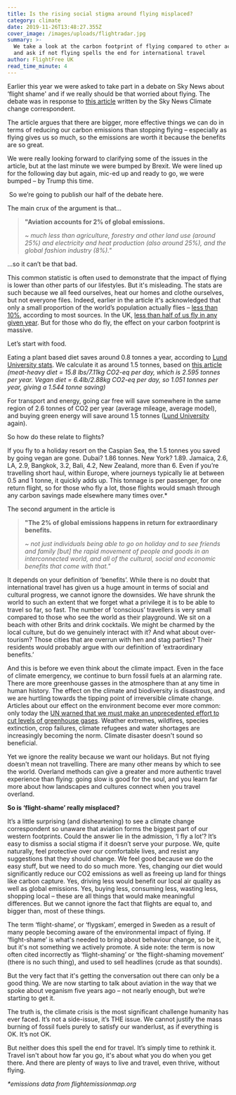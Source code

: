 ```yaml
---
title: Is the rising social stigma around flying misplaced?
category: climate
date: 2019-11-26T13:48:27.355Z
cover_image: /images/uploads/flightradar.jpg
summary: >-
  We take a look at the carbon footprint of flying compared to other actions,
  and ask if not flying spells the end for international travel
author: FlightFree UK
read_time_minute: 4
---
```

Earlier this year we were asked to take part in a debate on Sky News about ‘flight shame' and if we really should be that worried about flying. The debate was in response to [this article](https://news.sky.com/story/sky-views-rising-social-stigma-around-flying-is-misplaced-11841632) written by the Sky News Climate change correspondent.

The article argues that there are bigger, more effective things we can do in terms of reducing our carbon emissions than stopping flying – especially as flying gives us so much, so the emissions are worth it because the benefits are so great.

We were really looking forward to clarifying some of the issues in the article, but at the last minute we were bumped by Brexit. We were lined up for the following day but again, mic-ed up and ready to go, we were bumped – by Trump this time. 

 So we’re going to publish our half of the debate here. 

The main crux of the argument is that...

> **"Aviation accounts for 2% of global emissions.**
>
> _~ much less than agriculture, forestry and other land use (around 25%) and electricity and heat production (also around 25%), and the global fashion industry (8%)."_

...so it can’t be that bad.

This common statistic is often used to demonstrate that the impact of flying is lower than other parts of our lifestyles. But it's misleading. The stats are such because we all feed ourselves, heat our homes and clothe ourselves, but not everyone files. Indeed, earlier in the article it's acknowledged that only a small proportion of the world’s population actually flies – [less than 10%](http://afreeride.org/about/), according to most sources. In the UK, [less than half of us fly in any given year](http://afreeride.org/about/). But for those who do fly, the effect on your carbon footprint is massive. 

Let’s start with food. 

Eating a plant based diet saves around 0.8 tonnes a year, according to [Lund University stats](https://www.lunduniversity.lu.se/article/the-four-lifestyle-choices-that-most-reduce-your-carbon-footprint). We calculate it as around 1.5 tonnes, based on [this article](https://www.vox.com/2014/7/2/5865109/study-going-vegetarian-could-cut-your-food-carbon-footprint-in-half) _(meat-heavy diet = 15.8 lbs/7.11kg CO2-eq per day, which is 2.595 tonnes per year. Vegan diet = 6.4lb/2.88kg CO2-eq per day, so 1.051 tonnes per year, giving a 1.544 tonne saving)_

For transport and energy, going car free will save somewhere in the same region of 2.6 tonnes of CO2 per year (average mileage, average model), and buying green energy will save around 1.5 tonnes ([Lund University](https://www.lunduniversity.lu.se/article/the-four-lifestyle-choices-that-most-reduce-your-carbon-footprint) again).

So how do these relate to flights?

If you fly to a holiday resort on the Caspian Sea, the 1.5 tonnes you saved by going vegan are gone. Dubai? 1.86 tonnes. New York? 1.89. Jamaica, 2.6, LA, 2.9, Bangkok, 3.2, Bali, 4.2, New Zealand, more than 6. Even if you’re travelling short haul, within Europe, where journeys typically lie at between 0.5 and 1 tonne, it quickly adds up. This tonnage is per passenger, for one return flight, so for those who fly a lot, those flights would smash through any carbon savings made elsewhere many times over.*

The second argument in the article is 

> **"The 2% of global emissions happens in return for extraordinary benefits.**
>
> _~ not just individuals being able to go on holiday and to see friends and family \[but] the rapid movement of people and goods in an interconnected world, and all of the cultural, social and economic benefits that come with that."_

It depends on your definition of ‘benefits’. While there is no doubt that international travel has given us a huge amount in terms of social and cultural progress, we cannot ignore the downsides. We have shrunk the world to such an extent that we forget what a privilege it is to be able to travel so far, so fast. The number of ‘conscious’ travellers is very small compared to those who see the world as their playground. We sit on a beach with other Brits and drink cocktails. We might be charmed by the local culture, but do we genuinely interact with it? And what about over-tourism? Those cities that are overrun with hen and stag parties? Their residents would probably argue with our definition of ‘extraordinary benefits.’

And this is before we even think about the climate impact. Even in the face of climate emergency, we continue to burn fossil fuels at an alarming rate. There are more greenhouse gasses in the atmosphere than at any time in human history. The effect on the climate and biodiversity is disastrous, and we are hurtling towards the tipping point of irreversible climate change. Articles about our effect on the environment become ever more common: only today the [UN warned that we must make an unprecedented effort to cut levels of greenhouse gases](https://www.theguardian.com/environment/2019/nov/26/united-nations-global-effort-cut-emissions-stop-climate-chaos-2030). Weather extremes, wildfires, species extinction, crop failures, climate refugees and water shortages are increasingly becoming the norm. Climate disaster doesn't sound so beneficial.

Yet we ignore the reality because we want our holidays. But not flying doesn't mean not travelling. There are many other means by which to see the world. Overland methods can give a greater and more authentic travel experience than flying: going slow is good for the soul, and you learn far more about how landscapes and cultures connect when you travel overland.

**So is ‘flight-shame’ really misplaced?**

It’s a little surprising (and disheartening) to see a climate change correspondent so unaware that aviation forms the biggest part of our western footprints. Could the answer lie in the admission, ‘I fly a lot’? It’s easy to dismiss a social stigma if it doesn’t serve your purpose. We, quite naturally, feel protective over our comfortable lives, and resist any suggestions that they should change. We feel good because we do the easy stuff, but we need to do so much more. Yes, changing our diet would significantly reduce our CO2 emissions as well as freeing up land for things like carbon capture. Yes, driving less would benefit our local air quality as well as global emissions. Yes, buying less, consuming less, wasting less, shopping local – these are all things that would make meaningful differences. But we cannot ignore the fact that flights are equal to, and bigger than, most of these things. 

The term ‘flight-shame’, or ‘flygskam’, emerged in Sweden as a result of many people becoming aware of the environmental impact of flying. If ‘flight-shame’ is what's needed to bring about behaviour change, so be it, but it's not something we actively promote. A side note: the term is now often cited incorrectly as ‘flight-shaming’ or ‘the flight-shaming movement’ (there is no such thing), and used to sell headlines (crude as that sounds).

But the very fact that it's getting the conversation out there can only be a good thing. We are now starting to talk about aviation in the way that we spoke about veganism five years ago – not nearly enough, but we’re starting to get it. 

The truth is, the climate crisis is the most significant challenge humanity has ever faced. It’s not a side-issue, it’s THE issue. We cannot justify the mass burning of fossil fuels purely to satisfy our wanderlust, as if everything is OK. It’s not OK.

But neither does this spell the end for travel. It’s simply time to rethink it. Travel isn't about how far you go, it's about what you do when you get there. And there are plenty of ways to live and travel, even thrive, without flying.

_\*emissions data from flightemissionmap.org_
